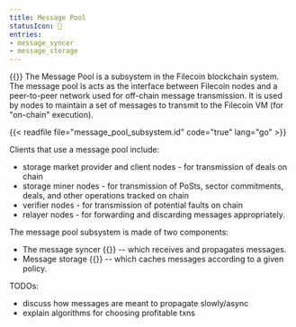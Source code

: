 ```yaml
---
title: Message Pool
statusIcon: 🛑
entries:
- message_syncer
- message_storage
---
```


{{<label message_pool>}}
The Message Pool is a subsystem in the Filecoin blockchain system. The message pool is acts as the interface between Filecoin nodes and a peer-to-peer network used for off-chain message transmission. It is used by nodes to maintain a set of messages to transmit to the Filecoin VM (for "on-chain" execution).

{{< readfile file="message_pool_subsystem.id" code="true" lang="go" >}}

Clients that use a message pool include:

- storage market provider and client nodes - for transmission of deals on chain
- storage miner nodes - for transmission of PoSts, sector commitments, deals, and other operations tracked on chain
- verifier nodes - for transmission of potential faults on chain
- relayer nodes - for forwarding and discarding messages appropriately.

The message pool subsystem is made of two components:

- The message syncer {{<sref message_syncer>}} -- which receives and propagates messages.
- Message storage {{<sref message_storage>}} -- which caches messages according to a given policy.

TODOs:

- discuss how messages are meant to propagate slowly/async
- explain algorithms for choosing profitable txns
